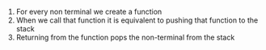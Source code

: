 1. For every non terminal we create a function
2. When we call that function it is equivalent to pushing that function to the stack
3. Returning from the function pops the non-terminal from the stack
